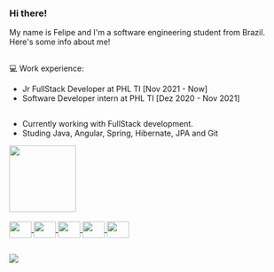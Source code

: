 ### Hi there!
 
 My name is Felipe and I'm a software engineering student from Brazil. Here's some info about me!
 
 ##
 
 💻 Work experience:
- Jr FullStack Developer at PHL TI [Nov 2021 - Now]
- Software Developer intern at PHL TI [Dez 2020 - Nov 2021]

##

- Currently working with FullStack development. 
- Studing Java, Angular, Spring, Hibernate, JPA and Git

<div align="left">
  <a href="https://github.com/felipedeazevedo">
  <img height="120em" src="https://github-readme-stats.vercel.app/api/top-langs/?username=felipedeazevedo&layout=compact&langs_count=7&theme=dark"/>
</div>
<div style="display: inline_block"><br>
  <img align="center" height="30" width="40" src="https://cdn.jsdelivr.net/gh/devicons/devicon/icons/java/java-original.svg">
  <img align="center" height="30" width="40" src="https://cdn.jsdelivr.net/gh/devicons/devicon/icons/angularjs/angularjs-original.svg">
  <img align="center" height="30" width="40" src="https://cdn.jsdelivr.net/gh/devicons/devicon/icons/spring/spring-original.svg">
  <img align="center" height="30" width="40" src="https://cdn.jsdelivr.net/gh/devicons/devicon/icons/microsoftsqlserver/microsoftsqlserver-plain.svg">
  <img align="center" height="30" width="40" src="https://cdn.jsdelivr.net/gh/devicons/devicon/icons/git/git-original.svg">
</div>

##

<div>
  <a href="https://www.linkedin.com/in/felipedeazevedos/" target="_blank"><img src="https://img.shields.io/badge/-LinkedIn-%230077B5?style=for-the-badge&logo=linkedin&logoColor=white" target="_blank"></a>
</div>
